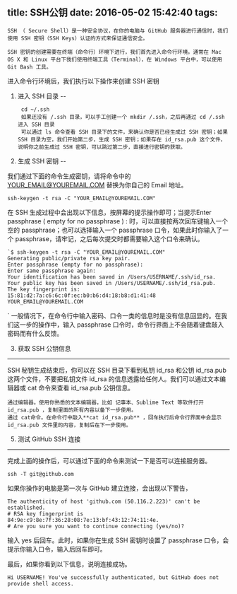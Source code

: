 title: SSH公钥
date: 2016-05-02 15:42:40
tags:
---

	SSH （ Secure Shell）是一种安全协议，在你的电脑与 GitHub 服务器进行通信时，我们使用 SSH 密钥（SSH Keys）认证的方式来保证通信安全。

	SSH 密钥的创建需要在终端（命令行）环境下进行，我们首先进入命令行环境。通常在 Mac OS X 和 Linux 平台下我们使用终端工具（Terminal），在 Windows 平台中，可以使用 Git Bash 工具。

进入命令行环境后，我们执行以下操作来创建 SSH 密钥

<!-- more -->
1. 进入 SSH 目录
--

		cd ~/.ssh
		如果还没有 /.ssh 目录，可以手工创建一个 mkdir /.ssh，之后再通过 cd /.ssh 进入 SSH 目录
		可以通过 ls 命令查看 SSH 目录下的文件，来确认你是否已经生成过 SSH 密钥；如果 SSH 目录为空，我们开始第二步，生成 SSH 密钥；如果存在 id_rsa.pub 这个文件，说明你之前生成过 SSH 密钥，可以跳过第二步，直接进行密钥的获取。

2. 生成 SSH 密钥
--

我们通过下面的命令生成密钥，请将命令中的 YOUR_EMAIL@YOUREMAIL.COM 替换为你自己的 Email 地址。

	ssh-keygen -t rsa -C "YOUR_EMAIL@YOUREMAIL.COM"
在 SSH 生成过程中会出现以下信息，按屏幕的提示操作即可；当提示Enter passphrase ( empty for no passphrase ) : 时，可以直接按两次回车键输入一个空的 passphrase；也可以选择输入一个 passphrase 口令，如果此时你输入了一个 passphrase，请牢记，之后每次提交时都需要输入这个口令来确认。

```
`$ ssh-keygen -t rsa -C "YOUR_EMAIL@YOUREMAIL.COM"
Generating public/private rsa key pair.
Enter passphrase (empty for no passphrase):
Enter same passphrase again:
Your identification has been saved in /Users/USERNAME/.ssh/id_rsa.
Your public key has been saved in /Users/USERNAME/.ssh/id_rsa.pub.
The key fingerprint is:
15:81:d2:7a:c6:6c:0f:ec:b0:b6:d4:18:b8:d1:41:48 YOUR_EMAIL@YOUREMAIL.COM
```
`
一般情况下，在命令行中输入密码、口令一类的信息时是没有信息回显的。在我们这一步的操作中，输入 passphrase 口令时，命令行界面上不会随着键盘敲入密码而有什么反馈。

3. 获取 SSH 公钥信息
---
SSH 秘钥生成结束后，你可以在 SSH 目录下看到私钥 id_rsa 和公钥 id_rsa.pub 这两个文件，不要把私钥文件 id_rsa 的信息透露给任何人。我们可以通过文本编辑器或 cat 命令来查看 id_rsa.pub 公钥信息。

	通过编辑器。使用你熟悉的文本编辑器，比如 记事本、Sublime Text 等软件打开 id_rsa.pub ，复制里面的所有内容以备下一步使用。
	通过 cat命令。在命令行中敲入**cat id_rsa.pub** ，回车执行后命令行界面中会显示 id_rsa.pub 文件里的内容，复制后在下一步使用。

5. 测试 GitHub SSH 连接
---
完成上面的操作后，可以通过下面的命令来测试一下是否可以连接服务器。

	ssh -T git@github.com
如果你操作的电脑是第一次与 GitHub 建立连接，会出现以下警告，

	The authenticity of host 'github.com (50.116.2.223)' can't be established.
	# RSA key fingerprint is     84:9e:c9:8e:7f:36:28:08:7e:13:bf:43:12:74:11:4e.
	# Are you sure you want to continue connecting (yes/no)?
输入 yes 后回车。此时，如果你在生成 SSH 密钥时设置了 passphrase 口令，会提示你输入口令，输入后回车即可。

最后，如果你看到以下信息，说明连接成功。

	Hi USERNAME! You've successfully authenticated, but GitHub does not provide shell access.

